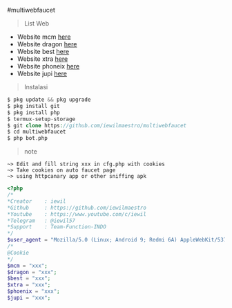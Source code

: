#multiwebfaucet
> List Web
 -  Website mcm [here](https://mcmfaucets.xyz/?r=V3pOBJBHzw)
 - Website dragon [here](https://dragonfaucets.xyz/?r=nmRQ141d2)
 - Website best [here](https://bestautofaucet.com/?r=afmPGdwLmq)
 - Website xtra [here](https://auto.xtrabits.click/?r=KZvCn7u1V)
 - Website phoneix [here](https://phoenixfaucets.xyz/?r=tEsBn0C0-6)
 - Website jupi [here](https://jupiterfaucet.net/?r=H_ZyyHAqV)

> Instalasi
```php
$ pkg update && pkg upgrade
$ pkg install git
$ pkg install php
$ termux-setup-storage
$ git clone https://github.com/iewilmaestro/multiwebfaucet
$ cd multiwebfaucet
$ php bot.php
```
> note
```
~> Edit and fill string xxx in cfg.php with cookies
~> Take cookies on auto faucet page
~> using httpcanary app or other sniffing apk
```
```php
<?php
/*
*Creator	: iewil
*Github		: https://github.com/iewilmaestro
*Youtube	: https://www.youtube.com/c/iewil
*Telegram	: @iewil57
*Support	: Team-Function-INDO
*/
$user_agent = "Mozilla/5.0 (Linux; Android 9; Redmi 6A) AppleWebKit/537.36 (KHTML, like Gecko) Chrome/80.0.3987.99 Mobile Safari/537.36";
/*
@Cookie
*/
$mcm = "xxx";
$dragon = "xxx";
$best = "xxx";
$xtra = "xxx";
$phoenix = "xxx";
$jupi = "xxx";
```
